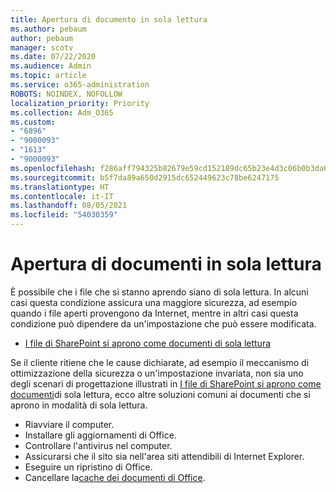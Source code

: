 ```yaml
---
title: Apertura di documento in sola lettura
ms.author: pebaum
author: pebaum
manager: scotv
ms.date: 07/22/2020
ms.audience: Admin
ms.topic: article
ms.service: o365-administration
ROBOTS: NOINDEX, NOFOLLOW
localization_priority: Priority
ms.collection: Adm_O365
ms.custom:
- "6896"
- "9000093"
- "1613"
- "9000093"
ms.openlocfilehash: f286aff794325b82679e59cd152189dc65b23e4d3c06b0b3da65851cd767bbaa
ms.sourcegitcommit: b5f7da89a650d2915dc652449623c78be6247175
ms.translationtype: HT
ms.contentlocale: it-IT
ms.lasthandoff: 08/05/2021
ms.locfileid: "54030359"
---
```

# <a name="documents-opening-in-read-only"></a>Apertura di documenti in sola lettura

È possibile che i file che si stanno aprendo siano di sola lettura. In alcuni casi questa condizione assicura una maggiore sicurezza, ad esempio quando i file aperti provengono da Internet, mentre in altri casi questa condizione può dipendere da un'impostazione che può essere modificata.

- [I file di SharePoint si aprono come documenti di sola lettura](https://docs.microsoft.com/sharepoint/troubleshoot/lists-and-libraries/files-open-as-read-only-and-cannot-check-in-or-out)

Se il cliente ritiene che le cause dichiarate, ad esempio il meccanismo di ottimizzazione della sicurezza o un'impostazione invariata, non sia uno degli scenari di progettazione illustrati in [I file di SharePoint si aprono come documenti](https://docs.microsoft.com/sharepoint/troubleshoot/lists-and-libraries/files-open-as-read-only-and-cannot-check-in-or-out)di sola lettura, ecco altre soluzioni comuni ai documenti che si aprono in modalità di sola lettura.

- Riavviare il computer.
- Installare gli aggiornamenti di Office.
- Controllare l'antivirus nel computer.
- Assicurarsi che il sito sia nell'area siti attendibili di Internet Explorer.
- Eseguire un ripristino di Office.
- Cancellare la[cache dei documenti di Office](https://support.microsoft.com/office/delete-your-office-document-cache-b1d3765e-d71b-4bb8-99ca-acd22c42995d?ui=en-us&rs=en-us&ad=us).

